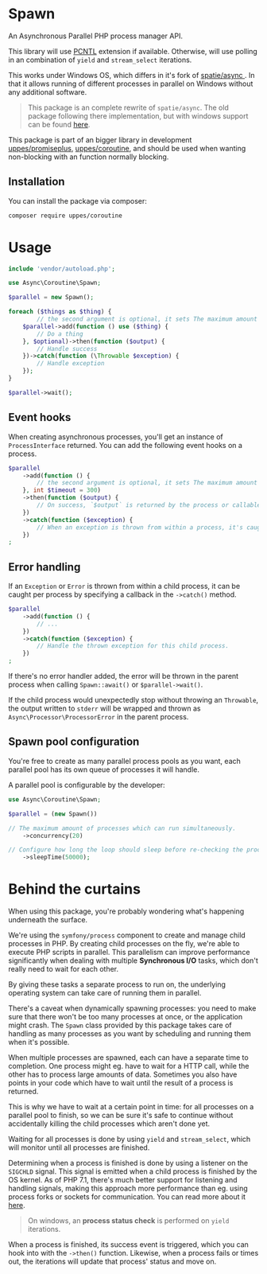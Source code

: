 Spawn
=====

An Asynchronous Parallel PHP process manager API.

This library will use [PCNTL](http://php.net/manual/en/book.pcntl.php) extension if available. Otherwise, will use polling in an combination of `yield` and `stream_select` iterations.

This works under Windows OS, which differs in it's fork of [spatie/async
](https://github.com/spatie/async). In that it allows running of different processes in parallel on Windows without any additional software.

> This package is an complete rewrite of `spatie/async`. The old package following there implementation, but with windows support can be found [here](https://github.com/techno-express/async/tree/windows-patch).

This package is part of an bigger library in development [uppes/promiseplus](https://github.com/uppes/promiseplus), [uppes/coroutine](https://github.com/uppes/coroutine), and should be used when wanting non-blocking with an function normally blocking.

Installation
-------

You can install the package via composer:

```bash
composer require uppes/coroutine
```

Usage
=====

```php
include 'vendor/autoload.php';

use Async\Coroutine\Spawn;

$parallel = new Spawn();

foreach ($things as $thing) {
        // the second argument is optional, it sets The maximum amount of time a process may take to finish in seconds.
    $parallel->add(function () use ($thing) {
        // Do a thing
    }, $optional)->then(function ($output) {
        // Handle success
    })->catch(function (\Throwable $exception) {
        // Handle exception
    });
}

$parallel->wait();
```

Event hooks
-------

When creating asynchronous processes, you'll get an instance of `ProcessInterface` returned.
You can add the following event hooks on a process.

```php
$parallel
    ->add(function () {
        // the second argument is optional, it sets The maximum amount of time a process may take to finish in seconds. Defaults 300.
    }, int $timeout = 300)
    ->then(function ($output) {
        // On success, `$output` is returned by the process or callable you passed to the queue.
    })
    ->catch(function ($exception) {
        // When an exception is thrown from within a process, it's caught and passed here.
    })
;
```

Error handling
-------

If an `Exception` or `Error` is thrown from within a child process, it can be caught per process by specifying a callback in the `->catch()` method.

```php
$parallel
    ->add(function () {
        // ...
    })
    ->catch(function ($exception) {
        // Handle the thrown exception for this child process.
    })
;
```

If there's no error handler added, the error will be thrown in the parent process when calling `Spawn::await()` or `$parallel->wait()`.

If the child process would unexpectedly stop without throwing an `Throwable`, the output written to `stderr` will be wrapped and thrown as `Async\Processor\ProcessorError` in the parent process.

Spawn pool configuration
----

You're free to create as many parallel process pools as you want, each parallel pool has its own queue of processes it will handle.

A parallel pool is configurable by the developer:

```php
use Async\Coroutine\Spawn;

$parallel = (new Spawn())

// The maximum amount of processes which can run simultaneously.
    ->concurrency(20)

// Configure how long the loop should sleep before re-checking the process statuses in milliseconds.
    ->sleepTime(50000);
```

Behind the curtains
=====

When using this package, you're probably wondering what's happening underneath the surface.

We're using the `symfony/process` component to create and manage child processes in PHP.
By creating child processes on the fly, we're able to execute PHP scripts in parallel.
This parallelism can improve performance significantly when dealing with multiple __Synchronous I/O__ tasks,
which don't really need to wait for each other.

By giving these tasks a separate process to run on, the underlying operating system can take care of running them in parallel.

There's a caveat when dynamically spawning processes: you need to make sure that there won't be too many processes at once, or the application might crash.
The `Spawn` class provided by this package takes care of handling as many processes as you want by scheduling and running them when it's possible.

When multiple processes are spawned, each can have a separate time to completion.
One process might eg. have to wait for a HTTP call, while the other has to process large amounts of data.
Sometimes you also have points in your code which have to wait until the result of a process is returned.

This is why we have to wait at a certain point in time: for all processes on a parallel pool to finish,
so we can be sure it's safe to continue without accidentally killing the child processes which aren't done yet.

Waiting for all processes is done by using `yield` and `stream_select`, which will monitor until all processes are finished.

Determining when a process is finished is done by using a listener on the `SIGCHLD` signal.
This signal is emitted when a child process is finished by the OS kernel. As of PHP 7.1, there's much better support for listening and handling signals, making this approach more performance than eg. using process forks or sockets for communication. You can read more about it [here](https://wiki.php.net/rfc/async_signals).

> On windows, an __process status check__ is performed on `yield` iterations.

When a process is finished, its success event is triggered, which you can hook into with the `->then()` function.
Likewise, when a process fails or times out, the iterations will update that process' status and move on.
